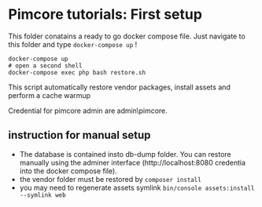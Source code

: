 # Pimcore tutorials: First setup
This folder conatains a ready to go docker compose file. Just navigate to this folder and type `docker-compose up` !

```
docker-compose up
# open a second shell
docker-compose exec php bash restore.sh
```

This script automatically restore vendor packages, install assets and perform a cache warmup

Credential for pimcore admin are admin\pimcore.

## instruction for manual setup

- The database is contained insto db-dump folder. You can restore manually using the adminer interface (http://localhost:8080 credentia into the docker compose file).
- the vendor folder must be restored by `composer install`
- you may need to regenerate assets symlink `bin/console assets:install --symlink web`
